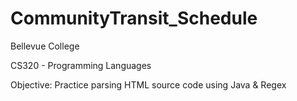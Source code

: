 # CommunityTransit_Schedule

Bellevue College

CS320 - Programming Languages

Objective: Practice parsing HTML source code using Java &amp; Regex
